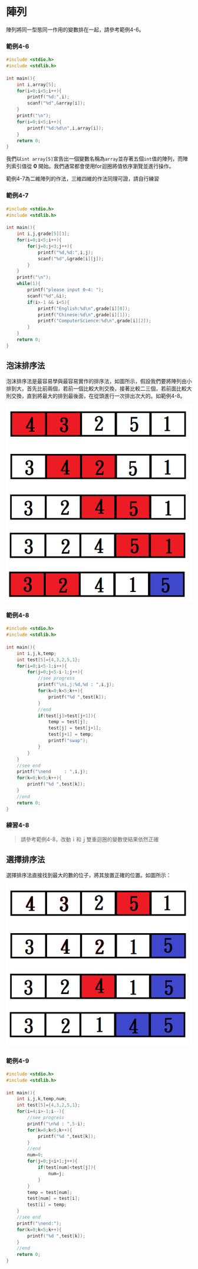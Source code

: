 # 陣列

陣列將同一型態同一作用的變數排在一起，請參考範例4-6。

### 範例4-6

```C++
#include <stdio.h>
#include <stdlib.h>

int main(){
    int i,array[5];
    for(i=0;i<5;i++){
        printf("%d:",i);
        scanf("%d",&array[i]);
    }
    printf("\n");
    for(i=0;i<5;i++){
        printf("%d:%d\n",i,array[i]);
    }
	return 0;
}
```

我們以`int array[5]`宣告出一個變數名稱為`array`並存著五個`int`值的陣列，而陣列索引值從 **0** 開始。我們通常都會使用for迴圈將值依序瀏覽並進行操作。

範例4-7為二維陣列的作法，三維四維的作法同理可證，請自行練習

### 範例4-7

```C++
#include <stdio.h>
#include <stdlib.h>

int main(){
    int i,j,grade[5][3];
    for(i=0;i<5;i++){
        for(j=0;j<3;j++){
            printf("%d,%d:",i,j);
            scanf("%d",&grade[i][j]);
        }
    }
    printf("\n");
    while(1){
        printf("please input 0~4: ");
        scanf("%d",&i);
        if(i>-1 && i<5){
            printf("English:%d\n",grade[i][0]);
            printf("Chinese:%d\n",grade[i][1]);
            printf("ComputerScience:%d\n",grade[i][2]);
        }
    }
	return 0;
}
```

## 泡沫排序法

泡沫排序法是最容易學與最容易實作的排序法，如圖所示，假設我們要將陣列由小排到大，首先比前兩個，若前一個比較大則交換，接著比較二三個，若前面比較大則交換，直到將最大的排到最後面，在從頭進行一次排出次大的。如範例4-8。

![bubble_sort.png](/img/Ch4/bubble_sort.png)

### 範例4-8

```C++
#include <stdio.h>
#include <stdlib.h>

int main(){
    int i,j,k,temp;
    int test[5]={4,3,2,5,1};
    for(i=0;i<5-1;i++){
        for(j=0;j<5-i-1;j++){
            //see progress
            printf("\ni,j:%d,%d : ",i,j);
            for(k=0;k<5;k++){
                printf("%d ",test[k]);
            }
            //end
            if(test[j]>test[j+1]){
                temp = test[j];
                test[j] = test[j+1];
                test[j+1] = temp;
                printf("swap");
            }
        }
    }
    //see end
    printf("\nend     : ",i,j);
    for(k=0;k<5;k++){
        printf("%d ",test[k]);
    }
    //end
	return 0;
}
```

### 練習4-8
> 請參考範例4-8，改動ｉ和ｊ雙重迴圈的變數使結果依然正確

## 選擇排序法

選擇排序法直接找到最大的數的位子，將其放置正確的位置。如圖所示：

![select_sort.png](/img/Ch4/select_sort.png)

### 範例4-9

```C++
#include <stdio.h>
#include <stdlib.h>

int main(){
    int i,j,k,temp,num;
    int test[5]={4,3,2,5,1};
    for(i=4;i>-1;i--){
        //see progress
        printf("\n%d : ",5-i);
        for(k=0;k<5;k++){
            printf("%d ",test[k]);
        }
        //end
        num=0;
        for(j=0;j<i+1;j++){
            if(test[num]<test[j]){
                num=j;
            }
        }
        temp = test[num];
        test[num] = test[i];
        test[i] = temp;
    }
    //see end
    printf("\nend:");
    for(k=0;k<5;k++){
        printf("%d ",test[k]);
    }
    //end
	return 0;
}
```
